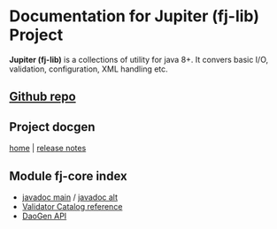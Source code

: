 # Documentation for Jupiter (fj-lib) Project

**Jupiter (fj-lib)** is a collections of utility for java 8+. It convers basic I/O, validation, configuration, XML handling etc.

## [Github repo](https://github.com/fugerit-org/fj-lib)

## Project docgen
[home](https://www.fugerit.org/data/java/doc/jupiter/) | [release notes](https://www.fugerit.org/data/java/doc/jupiter/release-notes.html) 

## Module fj-core index

* [javadoc main](https://www.fugerit.org/data/java/javadoc/fj-core/overview-summary.html) / [javadoc alt](https://javadoc.io/doc/org.fugerit.java/fj-core/latest/index.html)
* [Validator Catalog reference](docs/validator/index.md)
* [DaoGen API](docs/daogen/index.md)